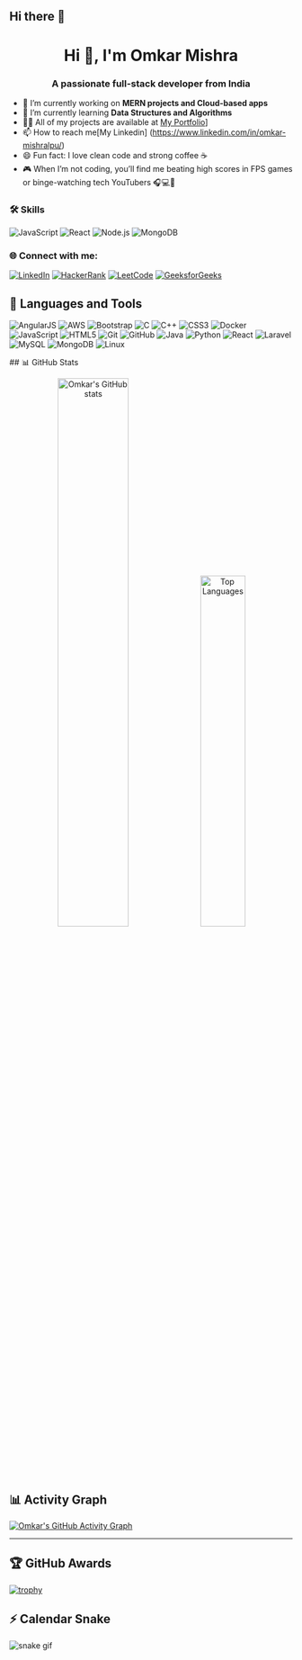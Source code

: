 ## Hi there 👋

<h1 align="center">Hi 👋, I'm Omkar Mishra</h1>
<h3 align="center">A passionate full-stack developer from India</h3>

- 🔭 I’m currently working on **MERN projects and Cloud-based apps**
- 🌱 I’m currently learning **Data Structures and Algorithms**
- 👨‍💻 All of my projects are available at [My Portfolio](https://omkarportfolio-omega.vercel.app/)]
- 📫 How to reach me[My Linkedin] (https://www.linkedin.com/in/omkar-mishralpu/)
- 😄 Fun fact: I love clean code and strong coffee ☕
- 🎮 When I’m not coding, you’ll find me beating high scores in FPS games or binge-watching tech YouTubers 🎧💻🎯

### 🛠️ Skills
![JavaScript](https://img.shields.io/badge/-JavaScript-yellow)
![React](https://img.shields.io/badge/-React-blue)
![Node.js](https://img.shields.io/badge/-Node.js-green)
![MongoDB](https://img.shields.io/badge/-MongoDB-black)

### 🌐 Connect with me:
[![LinkedIn](https://img.shields.io/badge/-LinkedIn-blue?style=flat&logo=Linkedin&logoColor=white)](https://www.linkedin.com/in/omkar-mishralpu/)
[![HackerRank](https://img.shields.io/badge/HackerRank-2EC866?style=for-the-badge&logo=HackerRank&logoColor=white)](https://www.hackerrank.com/profile/omkarmishra82524)
[![LeetCode](https://img.shields.io/badge/-LeetCode-orange)](https://leetcode.com/u/omkarmishra19/)
[![GeeksforGeeks](https://img.shields.io/badge/-GeeksforGeeks-green)](https://www.geeksforgeeks.org/user/omkarmishnqi0/)

## 🚀 Languages and Tools

<p align="left"> 
  <img src="https://img.icons8.com/color/48/angularjs.png" alt="AngularJS"/>
  <img src="https://img.icons8.com/color/48/amazon-web-services.png" alt="AWS"/>
  <img src="https://img.icons8.com/color/48/bootstrap.png" alt="Bootstrap"/>
  <img src="https://img.icons8.com/color/48/c-programming.png" alt="C"/>
  <img src="https://img.icons8.com/color/48/c-plus-plus-logo.png" alt="C++"/>
  <img src="https://img.icons8.com/color/48/css3.png" alt="CSS3"/>
  <img src="https://img.icons8.com/color/48/docker.png" alt="Docker"/>
  <img src="https://img.icons8.com/color/48/javascript--v1.png" alt="JavaScript"/>
  <img src="https://img.icons8.com/color/48/html-5--v1.png" alt="HTML5"/>
  <img src="https://img.icons8.com/color/48/git.png" alt="Git"/>
  <img src="https://img.icons8.com/color/48/github.png" alt="GitHub"/>
  <img src="https://img.icons8.com/color/48/java-coffee-cup-logo--v1.png" alt="Java"/>
  <img src="https://img.icons8.com/color/48/python--v1.png" alt="Python"/>
  <img src="https://img.icons8.com/color/48/react-native.png" alt="React"/>
  <img src="https://img.icons8.com/ios-filled/48/laravel.png" alt="Laravel"/>
  <img src="https://img.icons8.com/fluency/48/mysql-logo.png" alt="MySQL"/>
  <img src="https://img.icons8.com/color/48/mongodb.png" alt="MongoDB"/>
  <img src="https://img.icons8.com/color/48/linux.png" alt="Linux"/>
</p>
## 📊 GitHub Stats

<p align="center">
  <img src="https://github-readme-stats.vercel.app/api?username=omkarmishra19&show_icons=true&theme=radical" alt="Omkar's GitHub stats" width="50%"/>
  <img src="https://github-readme-stats.vercel.app/api/top-langs/?username=omkarmishra19&layout=compact&theme=radical" alt="Top Languages" width="40%"/>
</p>

## 📊 Activity Graph

[![Omkar's GitHub Activity Graph](https://github-readme-activity-graph.vercel.app/graph?username=omkarmishra19&theme=react-dark&hide_border=true)](https://github.com/ashutosh00710/github-readme-activity-graph)

---

## 🏆 GitHub Awards

[![trophy](https://github-profile-trophy.vercel.app/?username=omkarmishra19&theme=radical&no-frame=true&column=7)](https://github.com/ryo-ma/github-profile-trophy)

## ⚡ Calendar Snake

![snake gif](https://github.com/omkarmishra19/omkarmishra19/blob/output/github-contribution-grid-snake.svg)

